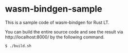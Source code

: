 # wasm-bindgen-sample
This is a sample code of wasm-bindgen for Rust LT.

You can build the entire source code and see the result via http://localhost:8000/ by the following command.
```
$ ./build.sh
```
